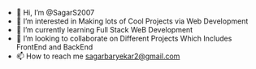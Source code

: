 - 👋 Hi, I’m @SagarS2007
- 👀 I’m interested in Making lots of Cool Projects via Web Development
- 🌱 I’m currently learning Full Stack WeB Development
- 💞️ I’m looking to collaborate on Different Projects Which Includes FrontEnd and BackEnd
- 📫 How to reach me sagarbaryekar2@gmail.com

<!---
SagarS2007/SagarS2007 is a ✨ special ✨ repository because its `README.md` (this file) appears on your GitHub profile.
You can click the Preview link to take a look at your changes.
--->

